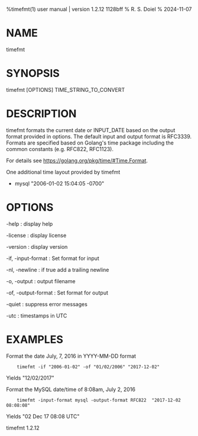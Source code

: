 %timefmt(1) user manual | version 1.2.12 1128bff
% R. S. Doiel
% 2024-11-07

# NAME

timefmt

# SYNOPSIS

timefmt [OPTIONS] TIME_STRING_TO_CONVERT

# DESCRIPTION

timefmt formats the current date or INPUT_DATE based on the output
format provided in options. The default input and  output format is
RFC3339.  Formats are specified based on Golang's time package including
the common constants (e.g. RFC822, RFC1123). 

For details see https://golang.org/pkg/time/#Time.Format.

One additional time layout provided by timefmt 
 
- mysql "2006-01-02 15:04:05 -0700"

# OPTIONS

-help
: display help

-license
: display license

-version
: display version

-if, -input-format
: Set format for input

-nl, -newline
: if true add a trailing newline

-o, -output
: output filename

-of, -output-format
: Set format for output

-quiet
: suppress error messages

-utc
: timestamps in UTC


# EXAMPLES

Format the date July, 7, 2016 in YYYY-MM-DD format

~~~
    timefmt -if "2006-01-02" -of "01/02/2006" "2017-12-02"
~~~

Yields "12/02/2017"

Format the MySQL date/time of 8:08am, July 2, 2016

~~~
    timefmt -input-format mysql -output-format RFC822  "2017-12-02 08:08:08"
~~~

Yields "02 Dec 17 08:08 UTC"

timefmt 1.2.12

